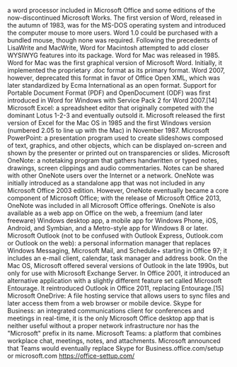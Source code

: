 a word processor included in Microsoft Office and some editions of the now-discontinued Microsoft Works. The first version of Word, released in the autumn of 1983, was for the MS-DOS operating system and introduced the computer mouse to more users. Word 1.0 could be purchased with a bundled mouse, though none was required. Following the precedents of LisaWrite and MacWrite, Word for Macintosh attempted to add closer WYSIWYG features into its package. Word for Mac was released in 1985. Word for Mac was the first graphical version of Microsoft Word. Initially, it implemented the proprietary .doc format as its primary format. Word 2007, however, deprecated this format in favor of Office Open XML, which was later standardized by Ecma International as an open format. Support for Portable Document Format (PDF) and OpenDocument (ODF) was first introduced in Word for Windows with Service Pack 2 for Word 2007.[14]
Microsoft Excel: a spreadsheet editor that originally competed with the dominant Lotus 1-2-3 and eventually outsold it. Microsoft released the first version of Excel for the Mac OS in 1985 and the first Windows version (numbered 2.05 to line up with the Mac) in November 1987.
Microsoft PowerPoint: a presentation program used to create slideshows composed of text, graphics, and other objects, which can be displayed on-screen and shown by the presenter or printed out on transparencies or slides.
Microsoft OneNote: a notetaking program that gathers handwritten or typed notes, drawings, screen clippings and audio commentaries. Notes can be shared with other OneNote users over the Internet or a network. OneNote was initially introduced as a standalone app that was not included in any Microsoft Office 2003 edition. However, OneNote eventually became a core component of Microsoft Office; with the release of Microsoft Office 2013, OneNote was included in all Microsoft Office offerings. OneNote is also available as a web app on Office on the web, a freemium (and later freeware) Windows desktop app, a mobile app for Windows Phone, iOS, Android, and Symbian, and a Metro-style app for Windows 8 or later.
Microsoft Outlook (not to be confused with Outlook Express, Outlook.com or Outlook on the web): a personal information manager that replaces Windows Messaging, Microsoft Mail, and Schedule+ starting in Office 97; it includes an e-mail client, calendar, task manager and address book. On the Mac OS, Microsoft offered several versions of Outlook in the late 1990s, but only for use with Microsoft Exchange Server. In Office 2001, it introduced an alternative application with a slightly different feature set called Microsoft Entourage. It reintroduced Outlook in Office 2011, replacing Entourage.[15]
Microsoft OneDrive: A file hosting service that allows users to sync files and later access them from a web browser or mobile device.
Skype for Business: an integrated communications client for conferences and meetings in real-time, it is the only Microsoft Office desktop app that is neither useful without a proper network infrastructure nor has the "Microsoft" prefix in its name.
Microsoft Teams: a platform that combines workplace chat, meetings, notes, and attachments. Microsoft announced that Teams would eventually replace Skype for Business.office.com/setup or microsoft.com
 https://office-settup.com/
